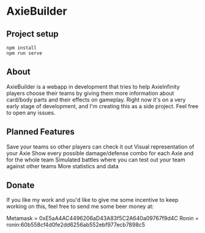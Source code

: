 # AxieBuilder

## Project setup
```
npm install
npm run serve
```
## About
AxieBuilder is a webapp in development that tries to help AxieInfinity players choose their teams by giving them more information about card/body parts and their effects on gameplay.
Right now it's on a very early stage of development, and I'm creating this as a side project.
Feel free to open any issues.

## Planned Features
Save your teams so other players can check it out
Visual representation of your Axie
Show every possible damage/defense combo for each Axie and for the whole team
Simulated battles where you can test out your team against other teams
More statistics and data


## Donate
If you like my work and you'd like to give me some incentive to keep working on this, feel free to send me some beer money at:

Metamask = 0xE5aA4AC4496206aD43A83f5C2A640a09767f9d4C
Ronin = ronin:60b558cf4d0fe2dd6256ab552ebf977ecb7898c5
